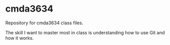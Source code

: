 # cmda3634
Repository for cmda3634 class files.

The skill I want to master most in class is understanding how to use Git and how it works.
